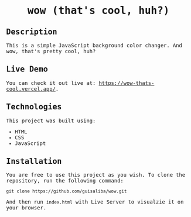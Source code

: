 <samp>
  
<h1 align=center>
  wow (that's cool, huh?)
</h1>  

## Description

This is a simple JavaScript background color changer. And wow, that's pretty cool, huh?

## Live Demo

You can check it out live at: https://wow-thats-cool.vercel.app/.

## Technologies

This project was built using:

- HTML
- CSS
- JavaScript

## Installation

You are free to use this project as you wish. To clone the repository, run the following command:

```
git clone https://github.com/guisaliba/wow.git
```

And then run `index.html` with Live Server to visualzie it on your browser.
</samp>

